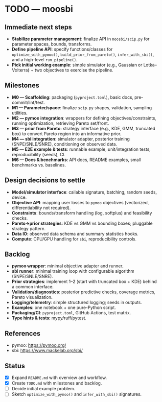 # TODO — moosbi

## Immediate next steps
- **Stabilize parameter management**: finalize API in `moosbi/scip.py` for parameter spaces, bounds, transforms.
- **Define pipeline API**: specify functions/classes for `optimize_with_pymoo()`, `build_prior_from_pareto()`, `infer_with_sbi()`, and a high-level `run_pipeline()`.
- **Pick initial working example**: simple simulator (e.g., Gaussian or Lotka–Volterra) + two objectives to exercise the pipeline.

## Milestones
- **M0 — Scaffolding**: packaging (`pyproject.toml`), basic docs, pre-commit/lint/test.
- **M1 — Parameter/space**: finalize `scip.py` shapes, validation, sampling utilities.
- **M2 — pymoo integration**: wrappers for defining objectives/constraints, running optimization, retrieving Pareto set/front.
- **M3 — prior from Pareto**: strategy interface (e.g., KDE, GMM, truncated box) to convert Pareto region into an informative prior.
- **M4 — sbi integration**: simulator adapter, posterior training (SNPE/SNLE/SNRE), conditioning on observed data.
- **M5 — E2E example & tests**: runnable example, unit/integration tests, reproducibility (seeds), CI.
- **M6 — Docs & benchmarks**: API docs, README examples, small benchmarks vs. baselines.

## Design decisions to settle
- **Model/simulator interface**: callable signature, batching, random seeds, device.
- **Objective API**: mapping user losses to `pymoo` objectives (vectorized, differentiability not required).
- **Constraints**: bounds/transform handling (log, softplus) and feasibility checks.
- **Pareto→prior strategies**: KDE vs GMM vs bounding boxes; pluggable strategy pattern.
- **Data IO**: observed data schema and summary statistics hooks.
- **Compute**: CPU/GPU handling for `sbi`, reproducibility controls.

## Backlog
- **pymoo wrapper**: minimal objective adapter and runner.
- **sbi runner**: minimal training loop with configurable algorithm (SNPE/SNLE/SNRE).
- **Prior strategies**: implement 1–2 (start with truncated box + KDE) behind a common interface.
- **Validation/diagnostics**: posterior predictive checks, coverage metrics, Pareto visualization.
- **Logging/telemetry**: simple structured logging; seeds in outputs.
- **Examples**: one notebook + one pure-Python script.
- **Packaging/CI**: `pyproject.toml`, GitHub Actions, test matrix.
- **Type hints & tests**: mypy/ruff/pytest.

## References
- pymoo: https://pymoo.org/
- sbi: https://www.mackelab.org/sbi/

## Status
- [x] Expand `README.md` with overview and workflow.
- [x] Create `TODO.md` with milestones and backlog.
- [ ] Decide initial example problem.
- [ ] Sketch `optimize_with_pymoo()` and `infer_with_sbi()` signatures.

